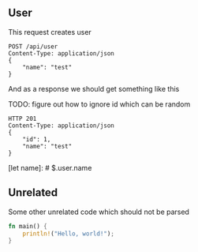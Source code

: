 ## User
This request creates user
```docassertrequest
POST /api/user
Content-Type: application/json
{
    "name": "test"
}
```
And as a response we should get something like this

TODO: figure out how to ignore id which can be random

```docassertresponse
HTTP 201
Content-Type: application/json
{
    "id": 1,
    "name": "test"
}
```
[ignore]: # ($.id)
[let name]: # $.user.name


## Unrelated
Some other unrelated code which should not be parsed
```rust
fn main() {
    println!("Hello, world!");
}
```